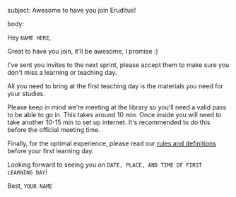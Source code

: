 subject: Awesome to have you join Eruditus!

body:

Hey `NAME HERE`,

Great to have you join, it'll be awesome, I promise :)

I've sent you invites to the next sprint, please accept them to make sure you don't miss a learning or teaching day.

All you need to bring at the first teaching day is the materials you need for your studies.

Please keep in mind we're meeting at the library so you'll need a valid pass to be able to go in. This takes around 10 min. Once inside you will need to take another 10-15 min to set up internet. It's recommended to do this before the official meeting time.

Finally, for the optimal experience, please read our <a href="https://github.com/Henryvw/eruditus/blob/master/rules_and_definitions.md">rules and definitions</a> before your first learning day.

Looking forward to seeing you on `DATE, PLACE, AND TIME OF FIRST LEARNING DAY`!

Best,
`YOUR NAME`
